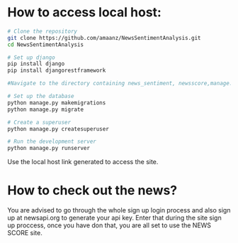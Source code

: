 # How to access local host:
```bash
# Clone the repository
git clone https://github.com/amaanz/NewsSentimentAnalysis.git
cd NewsSentimentAnalysis

# Set up django
pip install django
pip install djangorestframework

#Navigate to the directory containing news_sentiment, newsscore,manage.py,etc.

# Set up the database
python manage.py makemigrations
python manage.py migrate

# Create a superuser
python manage.py createsuperuser

# Run the development server
python manage.py runserver
```
Use the local host link generated to access the site.

# How to check out the news?

You are advised to go through the whole sign up login process and also sign up at newsapi.org to generate your api key.
Enter that during the site sign up proccess, once you have don that, you are all set to use the NEWS SCORE site.
